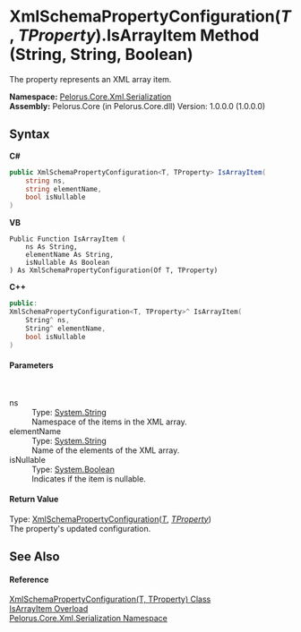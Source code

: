 # XmlSchemaPropertyConfiguration(*T*, *TProperty*).IsArrayItem Method (String, String, Boolean)
 

The property represents an XML array item.

**Namespace:**&nbsp;<a href="9052B9D6">Pelorus.Core.Xml.Serialization</a><br />**Assembly:**&nbsp;Pelorus.Core (in Pelorus.Core.dll) Version: 1.0.0.0 (1.0.0.0)

## Syntax

**C#**<br />
``` C#
public XmlSchemaPropertyConfiguration<T, TProperty> IsArrayItem(
	string ns,
	string elementName,
	bool isNullable
)
```

**VB**<br />
``` VB
Public Function IsArrayItem ( 
	ns As String,
	elementName As String,
	isNullable As Boolean
) As XmlSchemaPropertyConfiguration(Of T, TProperty)
```

**C++**<br />
``` C++
public:
XmlSchemaPropertyConfiguration<T, TProperty>^ IsArrayItem(
	String^ ns, 
	String^ elementName, 
	bool isNullable
)
```


#### Parameters
&nbsp;<dl><dt>ns</dt><dd>Type: <a href="http://msdn2.microsoft.com/en-us/library/s1wwdcbf" target="_blank">System.String</a><br />Namespace of the items in the XML array.</dd><dt>elementName</dt><dd>Type: <a href="http://msdn2.microsoft.com/en-us/library/s1wwdcbf" target="_blank">System.String</a><br />Name of the elements of the XML array.</dd><dt>isNullable</dt><dd>Type: <a href="http://msdn2.microsoft.com/en-us/library/a28wyd50" target="_blank">System.Boolean</a><br />Indicates if the item is nullable.</dd></dl>

#### Return Value
Type: <a href="22622739">XmlSchemaPropertyConfiguration</a>(<a href="22622739">*T*</a>, <a href="22622739">*TProperty*</a>)<br />The property's updated configuration.

## See Also


#### Reference
<a href="22622739">XmlSchemaPropertyConfiguration(T, TProperty) Class</a><br /><a href="A9FC2FB0">IsArrayItem Overload</a><br /><a href="9052B9D6">Pelorus.Core.Xml.Serialization Namespace</a><br />